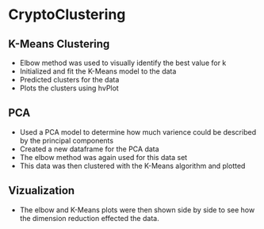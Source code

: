 # CryptoClustering

## K-Means Clustering
- Elbow method was used to visually identify the best value for k
- Initialized and fit the K-Means model to the data
- Predicted clusters for the data
- Plots the clusters using hvPlot

## PCA
- Used a PCA model to determine how much varience could be described by the principal components
- Created a new dataframe for the PCA data
- The elbow method was again used for this data set
- This data was then clustered with the K-Means algorithm and plotted

## Vizualization
- The elbow and K-Means plots were then shown side by side to see how the dimension reduction effected the data.